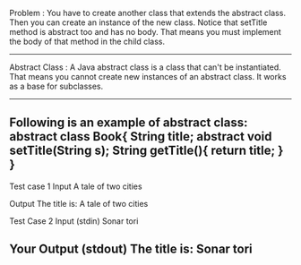 Problem : You have to create another class that extends the abstract class. Then you can create an instance of the new class.
          Notice that setTitle method is abstract too and has no body. That means you must implement the body of that method in the child class.
          
-------------------------------------------------------------------------------------------------------------------------------------------------------------------------
          
Abstract Class : A Java abstract class is a class that can't be instantiated. That means you cannot create new instances of an abstract class. It works as a base for 
                 subclasses.
                 
--------------------------------------------------------------------------------------------------------------------------------------------------------------------------
  
Following is an example of abstract class:
abstract class Book{
    String title;
    abstract void setTitle(String s);
    String getTitle(){
        return title;
    }
}
--------------------------------------------------------------------------------------------------------------------------------------------------------------------------

Test case 1
Input
A tale of two cities

Output
The title is: A tale of two cities

Test Case 2
Input (stdin)
Sonar tori

Your Output (stdout)
The title is: Sonar tori
----------------------------------------------------------------------------------------------------------------------------------------------------------------------------
